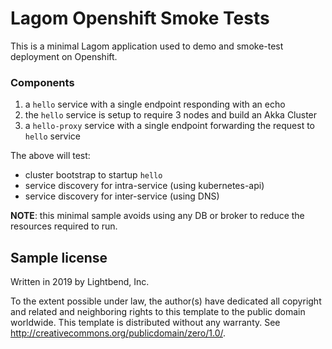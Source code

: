 # Lagom Openshift Smoke Tests

This is a minimal Lagom application used to demo and smoke-test deployment on Openshift.

### Components

1. a `hello` service with a single endpoint responding with an echo
1. the `hello` service is setup to require 3 nodes and build an Akka Cluster
1. a `hello-proxy` service with a single endpoint forwarding the request to `hello` service

The above will test:

* cluster bootstrap to startup `hello`
* service discovery for intra-service (using kubernetes-api)
* service discovery for inter-service (using DNS)

**NOTE**: this minimal sample avoids using any DB or broker to reduce the resources required to run.

## Sample license

Written in 2019 by Lightbend, Inc.

To the extent possible under law, the author(s) have dedicated all copyright and related
and neighboring rights to this template to the public domain worldwide.
This template is distributed without any warranty. See <http://creativecommons.org/publicdomain/zero/1.0/>.